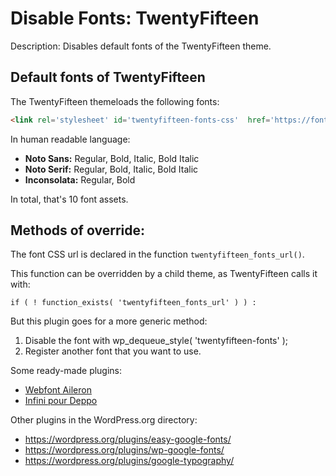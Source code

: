 # Disable Fonts: TwentyFifteen

Description: Disables default fonts of the TwentyFifteen theme.

## Default fonts of TwentyFifteen

The TwentyFifteen themeloads the following fonts:

```html
<link rel='stylesheet' id='twentyfifteen-fonts-css'  href='https://fonts.googleapis.com/css?family=Noto+Sans%3A400italic%2C700italic%2C400%2C700%7CNoto+Serif%3A400italic%2C700italic%2C400%2C700%7CInconsolata%3A400%2C700&#038;subset=latin%2Clatin-ext' type='text/css' media='all' />
```

In human readable language:

- **Noto Sans:** Regular, Bold, Italic, Bold Italic 
- **Noto Serif:** Regular, Bold, Italic, Bold Italic 
- **Inconsolata:** Regular, Bold

In total, that's 10 font assets.

## Methods of override:

The font CSS url is declared in the function `twentyfifteen_fonts_url()`.

This function can be overridden by a child theme, as TwentyFifteen calls it with:

```
if ( ! function_exists( 'twentyfifteen_fonts_url' ) ) :
```

But this plugin goes for a more generic method:

1. Disable the font with wp_dequeue_style( 'twentyfifteen-fonts' );
2. Register another font that you want to use.

Some ready-made plugins:

* [Webfont Aileron](https://github.com/eracom/webfont-aileron)
* [Infini pour Deppo](https://github.com/eracom/infini-pour-deppo)

Other plugins in the WordPress.org directory:

* https://wordpress.org/plugins/easy-google-fonts/
* https://wordpress.org/plugins/wp-google-fonts/
* https://wordpress.org/plugins/google-typography/

